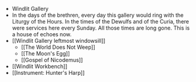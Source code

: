 - Windlit Gallery
- In the days of the brethren, every day this gallery would ring with the Liturgy of the Hours. In the times of the Dewulfs and of the Curia, there were services here every Sunday. All those times are long gone. This is a house of echoes now.
- [[Windlit Gallery leftmost windowsill]]
	- [[The World Does Not Weep]]
	- [[The Moon's Egg]]
	- [[Gospel of Nicodemus]]
- [[Windlit Workbench]]
- [[Instrument: Hunter's Harp]]
